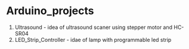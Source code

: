 # Arduino_projects

1. Ultrasound - idea of ultrasound scaner using stepper motor and HC-SR04
2. LED_Strip_Controller - idae of lamp with programmable led strip

